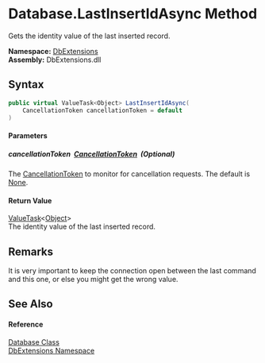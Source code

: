 Database.LastInsertIdAsync Method
=================================
Gets the identity value of the last inserted record.
  
**Namespace:** [DbExtensions][1]  
**Assembly:** DbExtensions.dll

Syntax
------

```csharp
public virtual ValueTask<Object> LastInsertIdAsync(
	CancellationToken cancellationToken = default
)
```

#### Parameters

##### *cancellationToken*  [CancellationToken][2]  (Optional)
The [CancellationToken][2] to monitor for cancellation requests. The default is [None][3].

#### Return Value
[ValueTask][4]&lt;[Object][5]>  
The identity value of the last inserted record.

Remarks
-------
It is very important to keep the connection open between the last command and this one, or else you might get the wrong value.

See Also
--------

#### Reference
[Database Class][6]  
[DbExtensions Namespace][1]  

[1]: ../README.md
[2]: https://learn.microsoft.com/dotnet/api/system.threading.cancellationtoken
[3]: https://learn.microsoft.com/dotnet/api/system.threading.cancellationtoken.none
[4]: https://learn.microsoft.com/dotnet/api/system.threading.tasks.valuetask-1
[5]: https://learn.microsoft.com/dotnet/api/system.object
[6]: README.md